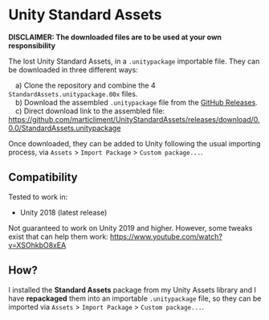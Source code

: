 # Unity Standard Assets

**DISCLAIMER: The downloaded files are to be used at your own responsibility**

The lost Unity Standard Assets, in a `.unitypackage` importable file. They can be downloaded in three different ways:

&emsp;a) Clone the repository and combine the 4 `StandardAssets.unitypackage.00x` files.<br>
&emsp;b) Download the assembled `.unitypackage` file from the [GitHub Releases](https://github.com/marticliment/UnityStandardAssets/releases/tag/0.0.0).<br>
&emsp;c) Direct download link to the assembled file: https://github.com/marticliment/UnityStandardAssets/releases/download/0.0.0/StandardAssets.unitypackage

Once downloaded, they can be added to Unity following the usual importing process, via `Assets` > `Import Package` > `Custom package...`.

## Compatibility

Tested to work in:
 - Unity 2018 (latest release)

Not guaranteed to work on Unity 2019 and higher. However, some tweaks exist that can help them work: https://www.youtube.com/watch?v=XSOhkbO8xEA


## How?
I installed the **Standard Assets** package from my Unity Assets library and I have **repackaged** them into an importable `.unitypackage` file, so they can be imported via `Assets` > `Import Package` > `Custom package...`.

